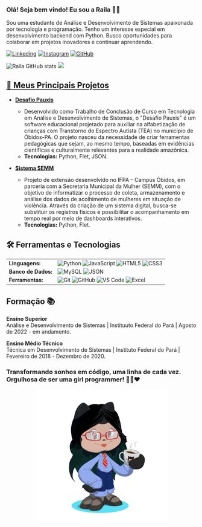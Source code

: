 ### Olá! Seja bem vindo! Eu sou a Raila 🙋‍♀️
Sou uma estudante de Análise e Desenvolvimento de Sistemas apaixonada por tecnologia e programação. Tenho um interesse especial em desenvolvimento backend com Python. Busco oportunidades para colaborar em projetos inovadores e continuar aprendendo.

[![Linkeding](https://img.shields.io/badge/LinkedIn-0077B5?style=for-the-badge&logo=linkedin&logoColor=white)](https://www.linkedin.com/in/railacarvalhoaraujo/)
[![Instagram](https://img.shields.io/badge/Instagram-E4405F?style=for-the-badge&logo=instagram&logoColor=white)](https://www.instagram.com/rayla_carvalho_)
[![GitHub](https://img.shields.io/badge/GitHub-100000?style=for-the-badge&logo=github&logoColor=white)](https://github.com/RailaCarvalho) 

![Raila GitHub stats](https://github-readme-stats.vercel.app/api?username=RailaCarvalho&show_icons=true&theme=synthwave)
<a href="https://github.com/RailaCarvalho">
<img loading="lazy" height="195em" src="https://github-readme-stats.vercel.app/api/top-langs/?username=RailaCarvalho&layout=compact&langs_count=7&theme=dracula"/>

## 🚀 Meus Principais Projetos

- **[Desafio Pauxis](https://github.com/RailaCarvalho/TCC-Desafio-Pauxis)**
  - Desenvolvido como Trabalho de Conclusão de Curso em Tecnologia em Análise e Desenvolvimento de Sistemas, o "Desafio Pauxis" é um software educacional projetado para auxiliar na alfabetização de crianças com Transtorno do Espectro Autista (TEA) no município de Óbidos-PA. O projeto nasceu da necessidade de criar ferramentas pedagógicas que sejam, ao mesmo tempo, baseadas em evidências científicas e culturalmente relevantes para a realidade amazônica.
  - **Tecnologias:** Python, Flet, JSON.

- **[Sistema SEMM](https://github.com/RailaCarvalho/semm-violencia-obidos)**
  - Projeto de extensão desenvolvido no IFPA – Campus Óbidos, em parceria com a Secretaria Municipal da Mulher (SEMM), com o objetivo de informatizar o processo de coleta, armazenamento e análise dos dados de acolhimento de mulheres em situação de violência. Através da criação de um sistema digital, busca-se substituir os registros físicos e possibilitar o acompanhamento em tempo real por meio de dashboards interativos.
  - **Tecnologias:** Python, Flet.

## 🛠️ Ferramentas e Tecnologias

<table>
  <tr>
    <td valign="top"><strong>Linguagens:</strong></td>
    <td>
      <img src="https://img.shields.io/badge/Python-3776AB?style=for-the-badge&logo=python&logoColor=white" alt="Python">
      <img src="https://img.shields.io/badge/JavaScript-F7DF1E?style=for-the-badge&logo=javascript&logoColor=black" alt="JavaScript">
      <img src="https://img.shields.io/badge/HTML5-E34F26?style=for-the-badge&logo=html5&logoColor=white" alt="HTML5">
      <img src="https://img.shields.io/badge/CSS3-1572B6?style=for-the-badge&logo=css3&logoColor=white" alt="CSS3">
    </td>
  </tr>
  <tr>
    <td valign="top"><strong>Banco de Dados:</strong></td>
    <td>
      <img src="https://img.shields.io/badge/MySQL-4479A1?style=for-the-badge&logo=mysql&logoColor=white" alt="MySQL">
      <img src="https://img.shields.io/badge/json-000000.svg?style=for-the-badge&logo=json&logoColor=white" alt="JSON">
    </td>
  </tr>
  <tr>
    <td valign="top"><strong>Ferramentas:</strong></td>
    <td>
      <img src="https://img.shields.io/badge/Git-F05032?style=for-the-badge&logo=git&logoColor=white" alt="Git">
      <img src="https://img.shields.io/badge/GitHub-181717?style=for-the-badge&logo=github&logoColor=white" alt="GitHub">
      <img src="https://img.shields.io/badge/Visual_Studio_Code-007ACC?style=for-the-badge&logo=visual-studio-code&logoColor=white" alt="VS Code">
      <img src="https://img.shields.io/badge/Microsoft_Excel-217346?style=for-the-badge&logo=microsoft-excel&logoColor=white" alt="Excel">
    </td>
  </tr>
</table>

## Formação 📚
**Ensino Superior** <br>
Análise e Desenvolvimento de Sistemas | Instituuto Federal do Pará | Agosto de 2022 - em andamento.

**Ensino Médio Técnico** <br>
Técnica em Desenvolvimento de Sistemas | Instituto Federal do Pará | Fevereiro de 2018 - Dezembro de 2020.

### Transformando sonhos em código, uma linha de cada vez. Orgulhosa de ser uma girl programmer! 👩‍💻❤️  
<div align="center">
<img src="https://github.com/RailaCarvalho/RailaCarvalho/blob/main/octocat%20Raila.png" alt="Octocat Raila Carvalho" width="350" height="350">  
</div>
